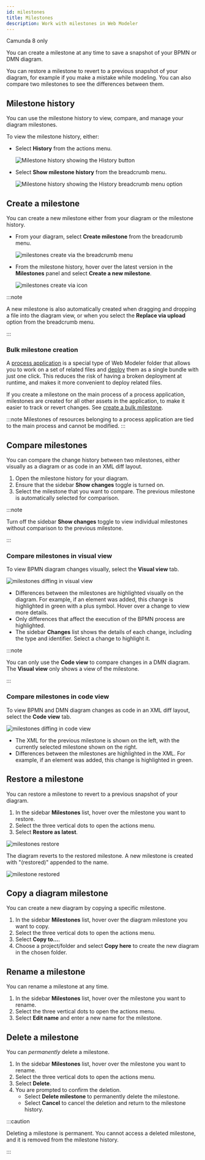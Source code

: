 ```yaml
---
id: milestones
title: Milestones
description: Work with milestones in Web Modeler
---
```


<span class="badge badge--cloud">Camunda 8 only</span>

You can create a milestone at any time to save a snapshot of your BPMN or DMN diagram.

You can restore a milestone to revert to a previous snapshot of your diagram, for example if you make a mistake while modeling. You can also compare two milestones to see the differences between them.

## Milestone history

You can use the milestone history to view, compare, and manage your diagram milestones.

To view the milestone history, either:

- Select **History** from the actions menu.

  ![Milestone history showing the History button](img/milestones/web-modeler-milestone-action-menu-item-highlight.png)

- Select **Show milestone history** from the breadcrumb menu.

  ![Milestone history showing the History breadcrumb menu option](img/milestones/web-modeler-milestone-show-history-via-breadcrumb-highlight.png)

## Create a milestone

You can create a new milestone either from your diagram or the milestone history.

- From your diagram, select **Create milestone** from the breadcrumb menu.

  ![milestones create via the breadcrumb menu](img/milestones/web-modeler-milestone-create-via-breadcrumb-highlight.png)

- From the milestone history, hover over the latest version in the **Milestones** panel and select **Create a new milestone**.

  ![milestones create via icon](img/milestones/web-modeler-milestone-create-via-icon-highlight.png)

:::note

A new milestone is also automatically created when dragging and dropping a file into the diagram view, or when you select the **Replace via upload** option from the breadcrumb menu.

:::

### Bulk milestone creation

A [process application](/components/modeler/web-modeler/process-applications.md) is a special type of Web Modeler folder that allows you to work on a set of related files and
[deploy](/components/modeler/web-modeler/process-applications.md#deploy-and-run-a-process-application) them as a single bundle with just one click. This reduces the risk of having a broken deployment at runtime, and makes it more convenient to deploy related files.

If you create a milestone on the main process of a process application, milestones are created for all other assets in the application, to make it easier to track or revert changes. See [create a bulk milestone](process-applications.md#create-a-bulk-milestone).

:::note
Milestones of resources belonging to a process application are tied to the main process and cannot be modified.
:::

## Compare milestones

You can compare the change history between two milestones, either visually as a diagram or as code in an XML diff layout.

1. Open the milestone history for your diagram.
1. Ensure that the sidebar **Show changes** toggle is turned on.
1. Select the milestone that you want to compare. The previous milestone is automatically selected for comparison.

:::note

Turn off the sidebar **Show changes** toggle to view individual milestones without comparison to the previous milestone.

:::

### Compare milestones in visual view

To view BPMN diagram changes visually, select the **Visual view** tab.

![milestones diffing in visual view](img/milestones/web-modeler-milestone-visual-diffing.png)

- Differences between the milestones are highlighted visually on the diagram. For example, if an element was added, this change is highlighted in green with a plus symbol. Hover over a change to view more details.
- Only differences that affect the execution of the BPMN process are highlighted.
- The sidebar **Changes** list shows the details of each change, including the type and identifier. Select a change to highlight it.

:::note

You can only use the **Code view** to compare changes in a DMN diagram. The **Visual view** only shows a view of the milestone.

:::

### Compare milestones in code view

To view BPMN and DMN diagram changes as code in an XML diff layout, select the **Code view** tab.

![milestones diffing in code view](img/milestones/web-modeler-milestone-code-diffing.png)

- The XML for the previous milestone is shown on the left, with the currently selected milestone shown on the right.
- Differences between the milestones are highlighted in the XML. For example, if an element was added, this change is highlighted in green.

## Restore a milestone

You can restore a milestone to revert to a previous snapshot of your diagram.

1. In the sidebar **Milestones** list, hover over the milestone you want to restore.
1. Select the three vertical dots to open the actions menu.
1. Select **Restore as latest**.

![milestones restore](img/milestones/web-modeler-milestone-restore-highlight.png)

The diagram reverts to the restored milestone. A new milestone is created with "(restored)" appended to the name.

![milestone restored](img/milestones/web-modeler-milestone-restore-complete-highlight.png)

## Copy a diagram milestone

You can create a new diagram by copying a specific milestone.

1. In the sidebar **Milestones** list, hover over the diagram milestone you want to copy.
1. Select the three vertical dots to open the actions menu.
1. Select **Copy to...**.
1. Choose a project/folder and select **Copy here** to create the new diagram in the chosen folder.

## Rename a milestone

You can rename a milestone at any time.

1. In the sidebar **Milestones** list, hover over the milestone you want to rename.
1. Select the three vertical dots to open the actions menu.
1. Select **Edit name** and enter a new name for the milestone.

## Delete a milestone

You can _permanently_ delete a milestone.

1. In the sidebar **Milestones** list, hover over the milestone you want to rename.
1. Select the three vertical dots to open the actions menu.
1. Select **Delete**.
1. You are prompted to confirm the deletion.
   - Select **Delete milestone** to permanently delete the milestone.
   - Select **Cancel** to cancel the deletion and return to the milestone history.

:::caution

Deleting a milestone is permanent. You cannot access a deleted milestone, and it is removed from the milestone history.

:::
